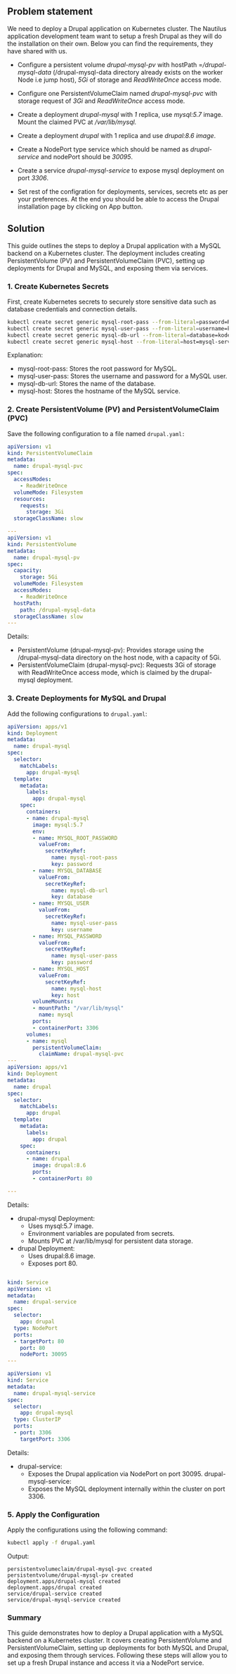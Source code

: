 ## Problem statement

We need to deploy a Drupal application on Kubernetes cluster. The Nautilus application development team want to setup a fresh Drupal as they will do the installation on their own. Below you can find the requirements, they have shared with us.

- Configure a persistent volume *drupal-mysql-pv* with hostPath =*/drupal-mysql-data* (/drupal-mysql-data directory already exists on the worker Node i.e jump host), *5Gi* of storage and *ReadWriteOnce* access mode.

- Configure one PersistentVolumeClaim named *drupal-mysql-pvc* with storage request of *3Gi* and *ReadWriteOnce* access mode.

- Create a deployment *drupal-mysql* with *1* replica, use *mysql:5.7* image. Mount the claimed PVC at */var/lib/mysql.*

- Create a deployment *drupal* with 1 replica and use *drupal:8.6 image*.

- Create a NodePort type service which should be named as *drupal-service* and nodePort should be *30095*.

- Create a service *drupal-mysql-service* to expose mysql deployment on port *3306*.

- Set rest of the configration for deployments, services, secrets etc as per your preferences. At the end you should be able to access the Drupal installation page by clicking on App button.

## Solution

This guide outlines the steps to deploy a Drupal application with a MySQL backend on a Kubernetes cluster. The deployment includes creating PersistentVolume (PV) and PersistentVolumeClaim (PVC), setting up deployments for Drupal and MySQL, and exposing them via services.

### 1. Create Kubernetes Secrets

First, create Kubernetes secrets to securely store sensitive data such as database credentials and connection details.

```bash
kubectl create secret generic mysql-root-pass --from-literal=password=R00t
kubectl create secret generic mysql-user-pass --from-literal=username=kodekloud_pop --from-literal=password=BruCStnMT5
kubectl create secret generic mysql-db-url --from-literal=database=kodekloud_db5
kubectl create secret generic mysql-host --from-literal=host=mysql-service
```

Explanation:

- mysql-root-pass: Stores the root password for MySQL.
- mysql-user-pass: Stores the username and password for a MySQL user.
- mysql-db-url: Stores the name of the database.
- mysql-host: Stores the hostname of the MySQL service.

### 2. Create PersistentVolume (PV) and PersistentVolumeClaim (PVC)

Save the following configuration to a file named `drupal.yaml:`

```yaml
apiVersion: v1
kind: PersistentVolumeClaim
metadata:
  name: drupal-mysql-pvc
spec:
  accessModes:
    - ReadWriteOnce
  volumeMode: Filesystem
  resources:
    requests:
      storage: 3Gi
  storageClassName: slow

---
apiVersion: v1
kind: PersistentVolume
metadata:
  name: drupal-mysql-pv
spec:
  capacity:
    storage: 5Gi
  volumeMode: Filesystem
  accessModes:
    - ReadWriteOnce
  hostPath:
    path: /drupal-mysql-data
  storageClassName: slow
---
```

Details:

- PersistentVolume (drupal-mysql-pv): Provides storage using the /drupal-mysql-data directory on the host node, with a capacity of 5Gi.
- PersistentVolumeClaim (drupal-mysql-pvc): Requests 3Gi of storage with ReadWriteOnce access mode, which is claimed by the drupal-mysql deployment.

### 3. Create Deployments for MySQL and Drupal

Add the following configurations to `drupal.yaml`:

```yaml
apiVersion: apps/v1
kind: Deployment
metadata:
  name: drupal-mysql
spec:
  selector:
    matchLabels:
      app: drupal-mysql
  template:
    metadata:
      labels:
        app: drupal-mysql
    spec:
      containers:
      - name: drupal-mysql
        image: mysql:5.7
        env:
        - name: MYSQL_ROOT_PASSWORD
          valueFrom:
            secretKeyRef:
              name: mysql-root-pass
              key: password
        - name: MYSQL_DATABASE
          valueFrom:
            secretKeyRef:
              name: mysql-db-url
              key: database
        - name: MYSQL_USER
          valueFrom:
            secretKeyRef:
              name: mysql-user-pass
              key: username
        - name: MYSQL_PASSWORD
          valueFrom:
            secretKeyRef:
              name: mysql-user-pass
              key: password
        - name: MYSQL_HOST
          valueFrom:
            secretKeyRef:
              name: mysql-host
              key: host
        volumeMounts:
        - mountPath: "/var/lib/mysql"
          name: mysql
        ports:
        - containerPort: 3306
      volumes:
      - name: mysql
        persistentVolumeClaim:
          claimName: drupal-mysql-pvc
---
apiVersion: apps/v1
kind: Deployment
metadata:
  name: drupal
spec:
  selector:
    matchLabels:
      app: drupal
  template:
    metadata:
      labels:
        app: drupal
    spec:
      containers:
      - name: drupal
        image: drupal:8.6
        ports:
        - containerPort: 80

---
```

Details:

- drupal-mysql Deployment:
  - Uses mysql:5.7 image.
  - Environment variables are populated from secrets.
  - Mounts PVC at /var/lib/mysql for persistent data storage.
- drupal Deployment:
  - Uses drupal:8.6 image.
  - Exposes port 80.

```yaml

kind: Service
apiVersion: v1
metadata:
  name: drupal-service
spec:
  selector:
    app: drupal
  type: NodePort
  ports:
  - targetPort: 80
    port: 80
    nodePort: 30095
---

apiVersion: v1
kind: Service
metadata:
  name: drupal-mysql-service
spec:
  selector: 
    app: drupal-mysql
  type: ClusterIP
  ports:
  - port: 3306
    targetPort: 3306
```

Details:

- drupal-service:
  - Exposes the Drupal application via NodePort on port 30095.
drupal-mysql-service:
  - Exposes the MySQL deployment internally within the cluster on port 3306.

### 5. Apply the Configuration

Apply the configurations using the following command:

```bash
kubectl apply -f drupal.yaml 
```

Output:

```
persistentvolumeclaim/drupal-mysql-pvc created
persistentvolume/drupal-mysql-pv created
deployment.apps/drupal-mysql created
deployment.apps/drupal created
service/drupal-service created
service/drupal-mysql-service created
```

### Summary

This guide demonstrates how to deploy a Drupal application with a MySQL backend on a Kubernetes cluster. It covers creating PersistentVolume and PersistentVolumeClaim, setting up deployments for both MySQL and Drupal, and exposing them through services. Following these steps will allow you to set up a fresh Drupal instance and access it via a NodePort service.
